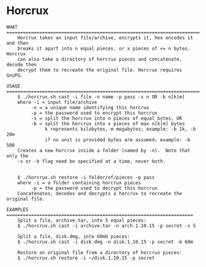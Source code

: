 # Horcrux
    WHAT ========================================================================
        Horcrux takes an input file/archive, encrypts it, hex encodes it and then
        breaks it apart into n equal pieces, or x pieces of <= n bytes.  Horcrux
        can also take a directory of horcrux pieces and concatenate, decode then
        decrypt them to recreate the original file. Horcrux requires GnuPG.

    USAGE =======================================================================
        $ ./horcrux.sh cast -i file -n name -p pass -s n OR -b n[k|m]
        where -i = input file/archive
             -n = a unique name identifying this horcrux
             -p = the password used to encrypt this horcrux
             -s = split the horcrux into n pieces of equal bytes, OR
             -b = split the horcrux into x pieces of max n[k|m] bytes
                  k represents kilobytes, m megabytes; example: -b 1k, -b 20m
                  if no unit is provided bytes are assumed; example: -b 500
        Creates a new horcrux inside a folder (named by -n).  Note that only the
        -s or -b flag need be specified at a time, never both.


        $ ./horcrux.sh restore -i folder/of/pieces -p pass
        where -i = a folder containing horcrux pieces
             -p = the password used to decrypt this horcrux
        Concatenates, decodes and decrypts a horcrux to recreate the original file.

    EXAMPLES ====================================================================
        Split a file, archive.tar, into 5 equal pieces:
        $ ./horcrux.sh cast -i archive.tar -n arch.1.10.15 -p secret -s 5

        Split a file, disk.dmg, into 60mb pieces:
        $ ./horcrux.sh cast -i disk.dmg -n disk.1.10.15 -p secret -b 60m

        Restore an original file from a directory of horcrux pieces:
        $ ./horcrux.sh restore -i ~/disk.1.10.15 -p secret
